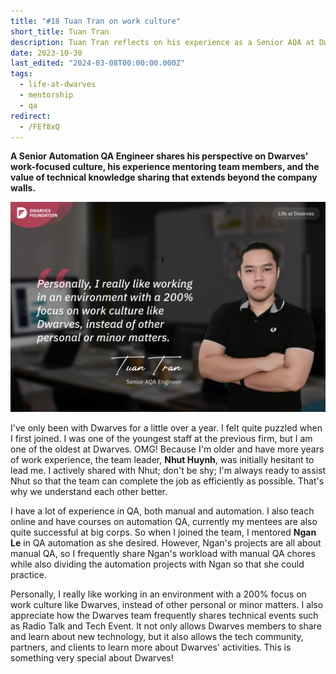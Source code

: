 ```yaml
---
title: "#18 Tuan Tran on work culture"
short_title: Tuan Tran
description: Tuan Tran reflects on his experience as a Senior AQA at Dwarves, highlighting the focus on work culture, mentorship opportunities, and knowledge sharing
date: 2023-10-30
last_edited: "2024-03-08T00:00:00.000Z"
tags:
  - life-at-dwarves
  - mentorship
  - qa
redirect:
  - /FEf8xQ
---
```


**A Senior Automation QA Engineer shares his perspective on Dwarves' work-focused culture, his experience mentoring team members, and the value of technical knowledge sharing that extends beyond the company walls.**

![Tuan Tran - Senior AQA at Dwarves](assets/notion-image-1744012276676-noiys.webp)

I've only been with Dwarves for a little over a year. I felt quite puzzled when I first joined. I was one of the youngest staff at the previous firm, but I am one of the oldest at Dwarves. OMG! Because I'm older and have more years of work experience, the team leader, **Nhut Huynh**, was initially hesitant to lead me. I actively shared with Nhut; don't be shy; I'm always ready to assist Nhut so that the team can complete the job as efficiently as possible. That's why we understand each other better.

I have a lot of experience in QA, both manual and automation. I also teach online and have courses on automation QA, currently my mentees are also quite successful at big corps. So when I joined the team, I mentored **Ngan Le** in QA automation as she desired. However, Ngan's projects are all about manual QA, so I frequently share Ngan's workload with manual QA chores while also dividing the automation projects with Ngan so that she could practice.

Personally, I really like working in an environment with a 200% focus on work culture like Dwarves, instead of other personal or minor matters. I also appreciate how the Dwarves team frequently shares technical events such as Radio Talk and Tech Event. It not only allows Dwarves members to share and learn about new technology, but it also allows the tech community, partners, and clients to learn more about Dwarves' activities. This is something very special about Dwarves!
